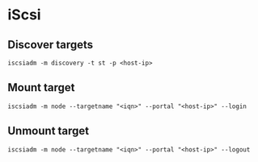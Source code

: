 # iScsi

## Discover targets
`iscsiadm -m discovery -t st -p <host-ip>`

## Mount target
`iscsiadm -m node --targetname "<iqn>" --portal "<host-ip>" --login`

## Unmount target
`iscsiadm -m node --targetname "<iqn>" --portal "<host-ip>" --logout`
